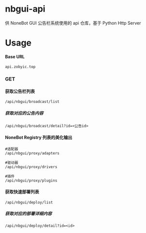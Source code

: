 # nbgui-api
供 NoneBot GUI 公告栏系统使用的 api 仓库，基于 Python Http Server


# Usage

#### Base URL
```
api.zobyic.top
```

### GET
#### 获取公告栏列表
```
/api/nbgui/broadcast/list
```


##### 获取对应的公告内容
```
/api/nbgui/broadcast/detail?id=<公告id>
```

#### NoneBot Registry 列表的美化输出
```
#适配器
/api/nbgui/proxy/adapters

#驱动器
/api/nbgui/proxy/drivers

#插件
/api/nbgui/proxy/plugins
```

#### 获取快速部署列表
```
/api/nbgui/deploy/list
```


##### 获取对应的部署详细内容
```
/api/nbgui/deploy/detail?id=<id>
```